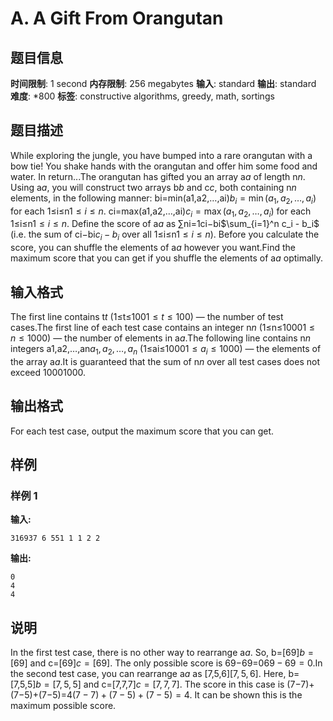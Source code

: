 # A. A Gift From Orangutan

## 题目信息

**时间限制**: 1 second
**内存限制**: 256 megabytes
**输入**: standard
**输出**: standard
**难度**: *800
**标签**: constructive algorithms, greedy, math, sortings

## 题目描述

While exploring the jungle, you have bumped into a rare orangutan with a bow tie! You shake hands with the orangutan and offer him some food and water. In return...The orangutan has gifted you an array a$a$ of length n$n$. Using a$a$, you will construct two arrays b$b$ and c$c$, both containing n$n$ elements, in the following manner: bi=min(a1,a2,…,ai)$b_i = \min(a_1, a_2, \ldots, a_i)$ for each 1≤i≤n$1 \leq i \leq n$. ci=max(a1,a2,…,ai)$c_i = \max(a_1, a_2, \ldots, a_i)$ for each 1≤i≤n$1 \leq i \leq n$. Define the score of a$a$ as ∑ni=1ci−bi$\sum_{i=1}^n c_i - b_i$ (i.e. the sum of ci−bi$c_i - b_i$ over all 1≤i≤n$1 \leq i \leq n$). Before you calculate the score, you can shuffle the elements of a$a$ however you want.Find the maximum score that you can get if you shuffle the elements of a$a$ optimally.

## 输入格式

The first line contains t$t$ (1≤t≤100$1 \leq t \leq 100$) — the number of test cases.The first line of each test case contains an integer n$n$ (1≤n≤1000$1 \leq n \leq 1000$) — the number of elements in a$a$.The following line contains n$n$ integers a1,a2,…,an$a_1, a_2, \ldots, a_n$ (1≤ai≤1000$1 \leq a_i \leq 1000$) — the elements of the array a$a$.It is guaranteed that the sum of n$n$ over all test cases does not exceed 1000$1000$.

## 输出格式

For each test case, output the maximum score that you can get.

## 样例

### 样例 1

**输入:**
```
316937 6 551 1 1 2 2
```

**输出:**
```
0
4
4
```

## 说明

In the first test case, there is no other way to rearrange a$a$. So, b=[69]$b = [69]$ and c=[69]$c = [69]$. The only possible score is 69−69=0$69 - 69 = 0$.In the second test case, you can rearrange a$a$ as [7,5,6]$[7, 5, 6]$. Here, b=[7,5,5]$b = [7, 5, 5]$ and c=[7,7,7]$c = [7, 7, 7]$. The score in this case is (7−7)+(7−5)+(7−5)=4$(7 - 7) + (7 - 5) + (7 - 5) = 4$. It can be shown this is the maximum possible score.
